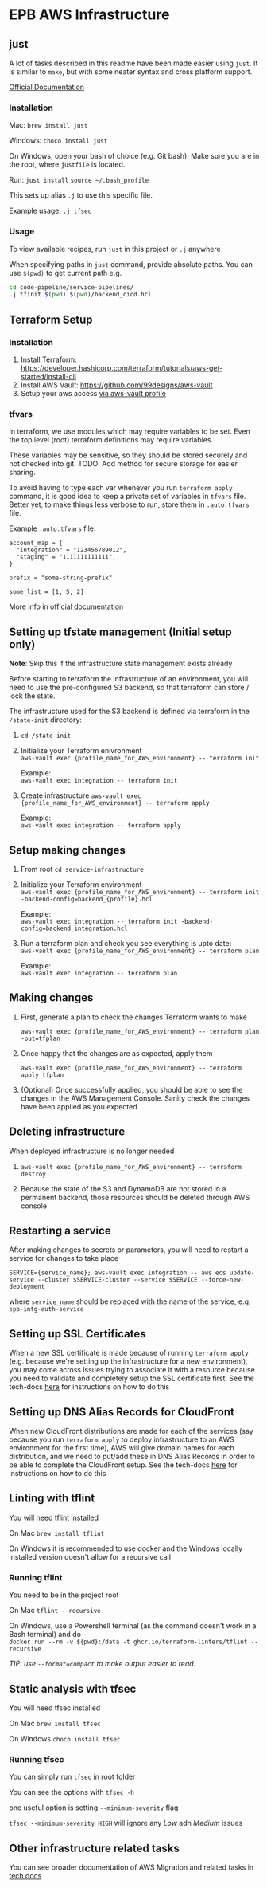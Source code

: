 # EPB AWS Infrastructure

## just

A lot of tasks described in this readme have been made easier using `just`. It is similar to `make`, but with some neater syntax and cross platform support.

[Official Documentation](https://github.com/casey/just)

### Installation

Mac: `brew install just`

Windows: `choco install just`

On Windows, open your bash of choice (e.g. Git bash).
Make sure you are in the root, where `justfile` is located.

Run:
`just install`
`source ~/.bash_profile`

This sets up alias `.j` to use this specific file.

Example usage: `.j tfsec`

### Usage

To view available recipes, run `just` in this project or `.j` anywhere

When specifying paths in `just` command, provide absolute paths. You can use `$(pwd)` to get current path e.g.

```bash
cd code-pipeline/service-pipelines/
.j tfinit $(pwd) $(pwd)/backend_cicd.hcl
```

## Terraform Setup

### Installation

1. Install Terraform:
<https://developer.hashicorp.com/terraform/tutorials/aws-get-started/install-cli>
1. Install AWS Vault: <https://github.com/99designs/aws-vault>
1. Setup your aws access [via aws-vault profile](https://dluhc-epb-tech-docs.london.cloudapps.digital/dev-setup.html#create-an-aws-vault-profile)

### tfvars

In terraform, we use modules which may require variables to be set. Even the top level (root) terraform definitions may require variables.

These variables may be sensitive, so they should be stored securely and not checked into git. TODO: Add method for secure storage for easier sharing.

To avoid having to type each var whenever you run `terraform apply` command, it is good idea to keep a private set of variables in `tfvars` file.
Better yet, to make things less verbose to run, store them in `.auto.tfvars` file.

Example `.auto.tfvars` file:

```hcl
account_map = {
  "integration" = "123456789012",
  "staging" = "1111111111111",
}

prefix = "some-string-prefix"

some_list = [1, 5, 2]
```

More info in [official documentation](https://developer.hashicorp.com/terraform/language/values/variables)

## Setting up tfstate management (Initial setup only)

__Note__: Skip this if the infrastructure state management exists already

Before starting to terraform the infrastructure of an environment, you will need to use the pre-configured S3
backend, so that terraform can store / lock the state.

The infrastructure used for the S3 backend is defined via terraform in the `/state-init` directory:

1. `cd /state-init`

1. Initialize your Terraform enivronment  
    `aws-vault exec {profile_name_for_AWS_environment} -- terraform init`

    Example:  
    `aws-vault exec integration -- terraform init`

1. Create infrastructure
    `aws-vault exec {profile_name_for_AWS_environment} -- terraform apply`

    Example:  
    `aws-vault exec integration -- terraform apply`

## Setup making changes

1. From root `cd service-infrastructure`

1. Initialize your Terraform environment  
    `aws-vault exec {profile_name_for_AWS_environment} -- terraform init -backend-config=backend_{profile}.hcl`

    Example:  
    `aws-vault exec integration -- terraform init -backend-config=backend_integration.hcl`

1. Run a terraform plan and check you see everything is upto date:  
    `aws-vault exec {profile_name_for_AWS_environment} -- terraform plan`

    Example:  
    `aws-vault exec integration -- terraform plan`

## Making changes

1. First, generate a plan to check the changes Terraform wants to make

    `aws-vault exec {profile_name_for_AWS_environment} -- terraform plan -out=tfplan`

1. Once happy that the changes are as expected, apply them

    `aws-vault exec {profile_name_for_AWS_environment} -- terraform apply tfplan`

1. (Optional) Once successfully applied, you should be able to see the changes in the AWS Management Console.
Sanity check the changes have been applied as you expected

## Deleting infrastructure

When deployed infrastructure is no longer needed

1. `aws-vault exec {profile_name_for_AWS_environment} -- terraform destroy`

1. Because the state of the S3 and DynamoDB are not stored in a permanent backend, those resources should be deleted
through AWS console

## Restarting a service

After making changes to secrets or parameters, you will need to restart a service for changes to take place

`SERVICE={service_name}; aws-vault exec integration -- aws ecs update-service --cluster $SERVICE-cluster --service $SERVICE --force-new-deployment`

where `service_name` should be replaced with the name of the service, e.g. `epb-intg-auth-service`

## Setting up SSL Certificates

When a new SSL certificate is made because of running `terraform apply` (e.g. because we're setting up the infrastructure 
for a new environment), you may come across issues trying to associate it with a resource because you need to validate 
and completely setup the SSL certificate first. See the tech-docs
[here](https://dluhc-epb-tech-docs.london.cloudapps.digital/aws-migration.html#setting-up-ssl-certificates) for instructions
on how to do this

## Setting up DNS Alias Records for CloudFront

When new CloudFront distributions are made for each of the services (say because you run `terraform apply` to deploy 
infrastructure to an AWS environment for the first time), AWS will give domain names for each distribution, 
and we need to put/add these in DNS Alias Records in order to be able to complete the CloudFront setup. See the tech-docs 
[here](https://dluhc-epb-tech-docs.london.cloudapps.digital/aws-migration.html#adding-dns-alias-records-for-cloudfront) 
for instructions on how to do this 

## Linting with tflint

You will need tflint installed

On Mac `brew install tflint`

On Windows it is recommended to use docker and the Windows locally installed version doesn't allow for a recursive call

### Running tflint

You need to be in the project root

On Mac `tflint --recursive`

On Windows, use a Powershell terminal (as the command doesn't work in a Bash terminal) and do  
`docker run --rm -v ${pwd}:/data -t ghcr.io/terraform-linters/tflint --recursive`

*TIP: use `--format=compact` to make output easier to read.*

## Static analysis with tfsec

You will need tfsec installed

On Mac `brew install tfsec`

On Windows `choco install tfsec`

### Running tfsec

You can simply run `tfsec` in root folder

You can see the options with `tfsec -h`

one useful option is setting `--minimum-severity` flag

`tfsec --minimum-severity HIGH` will ignore any *Low* adn *Medium* issues

## Other infrastructure related tasks

You can see broader documentation of AWS Migration and related tasks in [tech docs](https://dluhc-epb-tech-docs.london.cloudapps.digital/aws-migration.html)